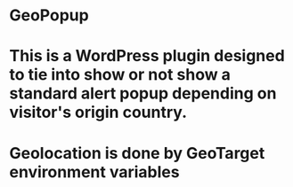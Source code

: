 # GeoPopup
# This is a WordPress plugin designed to tie into show or not show a standard alert popup depending on visitor's origin country.
# Geolocation is done by GeoTarget environment variables
